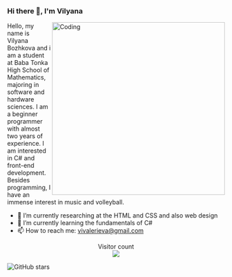 ### Hi there 👋, I'm Vilyana 
<img align="right" alt="Coding" width ="400" src = "https://cdn.dribbble.com/users/1857592/screenshots/3848396/character-typing.gif">

Hello, my name is Vilyana Bozhkova and i am a student at Baba Tonka High School of Mathematics, majoring in software and hardware sciences. I am a beginner programmer with almost two years of experience. I am interested in C# and front-end development. Besides programming, I have an immense interest in music and volleyball.

- 🔭 I’m currently researching at the HTML and CSS and also web design
- 🌱 I’m currently learning the fundamentals of C#
- 📫 How to reach me: vivalerieva@gmail.com

<p align="center"> 
  Visitor count<br>
  <img src="https://profile-counter.glitch.me/vilyanab8/count.svg" />
</p>

![GitHub stars](https://img.shields.io/github/stars/vilyanab8/vilyanab8?style=social)

